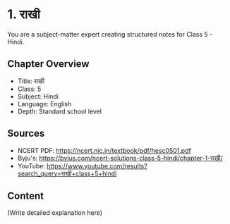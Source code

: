# 1. राखी

You are a subject-matter expert creating structured notes for Class 5 - Hindi.

## Chapter Overview
- Title: राखी
- Class: 5
- Subject: Hindi
- Language: English
- Depth: Standard school level

## Sources
- NCERT PDF: https://ncert.nic.in/textbook/pdf/hesc0501.pdf
- Byju's: https://byjus.com/ncert-solutions-class-5-hindi/chapter-1-राखी/
- YouTube: https://www.youtube.com/results?search_query=राखी+class+5+hindi

## Content
(Write detailed explanation here)
